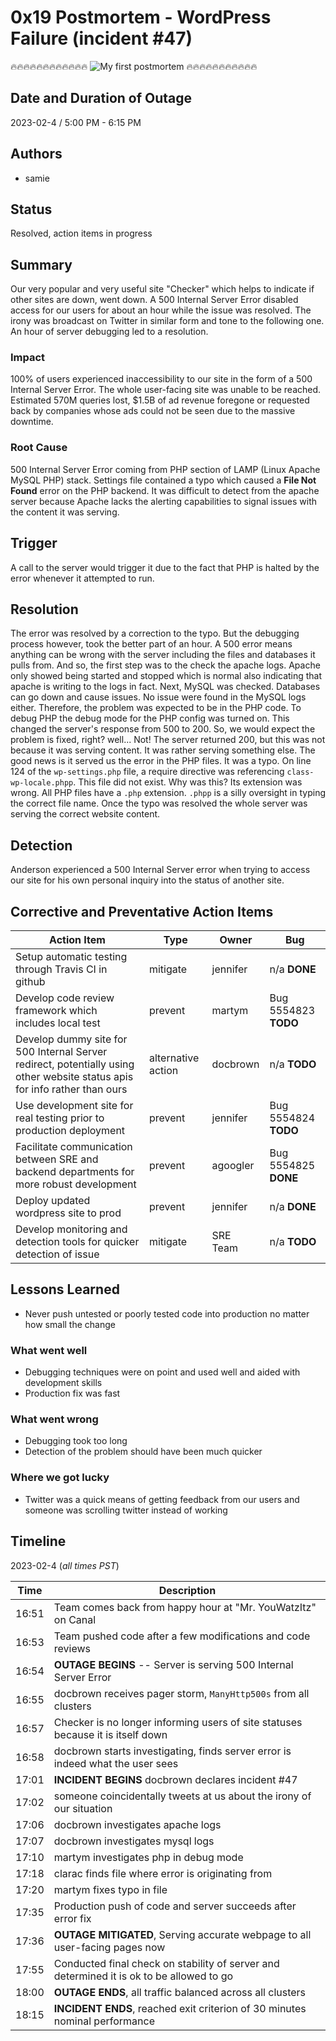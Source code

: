# 0x19 Postmortem - WordPress Failure (incident #47)

:fire::fire::fire::fire::fire::fire::fire::fire::fire::fire::fire::fire:
![My first postmortem](https://www.google.com/url?sa=i&url=https%3A%2F%2Fpandorafms.com%2Fblog%2Fpost-mortem-incident%2F&psig=AOvVaw21t8OefJXvjOSHZEbaGONM&ust=1675637343336000&source=images&cd=vfe&ved=0CBAQjRxqFwoTCODP7tf5_PwCFQAAAAAdAAAAABAJ) 
:fire::fire::fire::fire::fire::fire::fire::fire::fire::fire::fire:

## Date and Duration of Outage

2023-02-4 / 5:00 PM - 6:15 PM

## Authors

* samie

## Status

Resolved, action items in progress

## Summary

Our very popular and very useful site "Checker" which helps to indicate if other sites are down, went down. A 500 Internal Server Error disabled access for our users for about an hour while the issue was resolved. The irony was broadcast on Twitter in similar form and tone to the following one. An hour of server debugging led to a resolution.

### Impact

100% of users experienced inaccessibility to our site in the form of a 500 Internal Server Error.
The whole user-facing site was unable to be reached. Estimated 570M queries
lost, $1.5B of ad revenue foregone or requested back by companies whose ads could not be seen due to the massive downtime.

### Root Cause

500 Internal Server Error coming from PHP section of LAMP
(Linux Apache MySQL PHP) stack. Settings file contained a typo
which caused a **File Not Found** error on the PHP backend. It
was difficult to detect from the apache server because Apache lacks the alerting capabilities to signal issues with the content it was serving.

## Trigger

A call to the server would trigger it due to the fact that PHP is
halted by the error whenever it attempted to run.

## Resolution

The error was resolved by a correction to the typo. But the
debugging process however, took the better part of an hour. A 500 error
means anything can be wrong with the server including the files and databases
it pulls from. And so, the first step was to the check the apache logs.
Apache only showed being started and stopped which is normal also indicating
that apache is writing to the logs in fact. Next, MySQL was checked. Databases
can go down and cause issues. No issue were found in the
MySQL logs either. Therefore, the problem was expected to be in the PHP code.
To debug PHP the debug mode for the PHP config was turned on. This changed the
server's response from 500 to 200. So, we would expect the problem is fixed, right? well... Not! The server returned 200, but this was not because it was serving content. It was rather serving something else. The good news is it served us the error in the PHP files. It was a typo. On line 124 of the `wp-settings.php` file, a require directive was referencing `class-wp-locale.phpp`. This file did not exist. Why was this? Its extension was wrong. All PHP files have a `.php` extension.
`.phpp` is a silly oversight in typing the correct file name. Once the typo
was resolved the whole server was serving the correct website content.

## Detection

Anderson experienced a 500 Internal Server error when trying to access our site
for his own personal inquiry into the status of another site.

## Corrective and Preventative Action Items

| Action Item | Type | Owner | Bug |
| ----------- | ---- | ----- | --- |
| Setup automatic testing through Travis CI in github | mitigate | jennifer | n/a **DONE** |
| Develop code review framework which includes local test | prevent | martym | Bug 5554823 **TODO** |
| Develop dummy site for 500 Internal Server redirect, potentially using other website status apis for info rather than ours | alternative action | docbrown | n/a **TODO** |
| Use development site for real testing prior to production deployment| prevent | jennifer | Bug 5554824 **TODO** |
| Facilitate communication between SRE and backend departments for more robust development | prevent | agoogler | Bug 5554825 **DONE** |
| Deploy updated wordpress site to prod | prevent | jennifer | n/a **DONE** |
| Develop monitoring and detection tools for quicker detection of issue | mitigate | SRE Team | n/a **TODO** |

## Lessons Learned

* Never push untested or poorly tested code into production no matter how small the change

### What went well

* Debugging techniques were on point and used well and aided with development skills
* Production fix was fast

### What went wrong

* Debugging took too long
* Detection of the problem should have been much quicker

### Where we got lucky

* Twitter was a quick means of getting feedback from our users and someone was scrolling twitter instead of working

## Timeline

2023-02-4 (*all times PST*)

| Time  | Description |
| ----- | ----------- |
| 16:51 | Team comes back from happy hour at "Mr. YouWatzItz" on Canal |
| 16:53 | Team pushed code after a few modifications and code reviews |
| 16:54 | **OUTAGE BEGINS** -- Server is serving 500 Internal Server Error |
| 16:55 | docbrown receives pager storm, `ManyHttp500s` from all clusters |
| 16:57 | Checker is no longer informing users of site statuses because it is itself down |
| 16:58 | docbrown starts investigating, finds server error is indeed what the user sees |
| 17:01 | **INCIDENT BEGINS** docbrown declares incident #47 |
| 17:02 | someone coincidentally tweets at us about the irony of our situation |
| 17:06 | docbrown investigates apache logs |
| 17:07 | docbrown investigates mysql logs |
| 17:10 | martym investigates php in debug mode |
| 17:18 | clarac finds file where error is originating from |
| 17:20 | martym fixes typo in file |
| 17:35 | Production push of code and server succeeds after error fix |
| 17:36 | **OUTAGE MITIGATED**, Serving accurate webpage to all user-facing pages now |
| 17:55 | Conducted final check on stability of server and determined it is ok to be allowed to go |
| 18:00 | **OUTAGE ENDS**, all traffic balanced across all clusters |
| 18:15 | **INCIDENT ENDS**, reached exit criterion of 30 minutes nominal performance |
